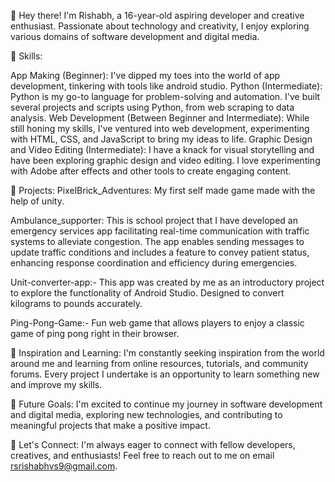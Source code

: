 👋 Hey there! I'm Rishabh, a 16-year-old aspiring developer and creative enthusiast. Passionate about technology and creativity, I enjoy exploring various domains of software development and digital media.

🌟 Skills:

App Making (Beginner): I've dipped my toes into the world of app development, tinkering with tools like android studio.
Python (Intermediate): Python is my go-to language for problem-solving and automation. I've built several projects and scripts using Python, from web scraping to data analysis.
Web Development (Between Beginner and Intermediate): While still honing my skills, I've ventured into web development, experimenting with HTML, CSS, and JavaScript to bring my ideas to life.
Graphic Design and Video Editing (Intermediate): I have a knack for visual storytelling and have been exploring graphic design and video editing. I love experimenting with Adobe after effects and other tools to create engaging content.

🚀 Projects:
PixelBrick_Adventures: My first self made game made with the help of unity.

Ambulance_supporter: This is school project that I have developed an emergency services app facilitating real-time communication with traffic systems to alleviate congestion. The app enables sending messages to update traffic conditions and includes a feature to convey patient status, enhancing response coordination and efficiency during emergencies.

Unit-converter-app:- This app was created by me as an introductory project to explore the functionality of Android Studio. Designed to convert kilograms to pounds accurately.

Ping-Pong-Game:- Fun web game that allows players to enjoy a classic game of ping pong right in their browser.

🎨 Inspiration and Learning:
I'm constantly seeking inspiration from the world around me and learning from online resources, tutorials, and community forums. Every project I undertake is an opportunity to learn something new and improve my skills.

🌱 Future Goals:
I'm excited to continue my journey in software development and digital media, exploring new technologies, and contributing to meaningful projects that make a positive impact.

💬 Let's Connect:
I'm always eager to connect with fellow developers, creatives, and enthusiasts! Feel free to reach out to me on email rsrishabhvs9@gmail.com.

<!---
Rishabh-12/Rishabh-12 is a ✨ special ✨ repository because its `README.md` (this file) appears on your GitHub profile.
You can click the Preview link to take a look at your changes.
--->
